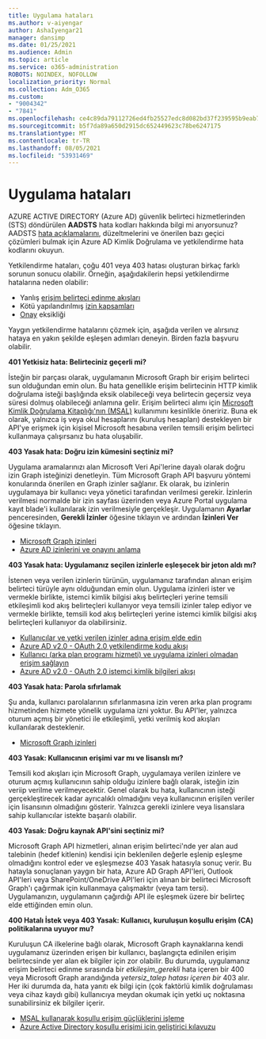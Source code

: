 ```yaml
---
title: Uygulama hataları
ms.author: v-aiyengar
author: AshaIyengar21
manager: dansimp
ms.date: 01/25/2021
ms.audience: Admin
ms.topic: article
ms.service: o365-administration
ROBOTS: NOINDEX, NOFOLLOW
localization_priority: Normal
ms.collection: Adm_O365
ms.custom:
- "9004342"
- "7841"
ms.openlocfilehash: ce4c89da79112726ed4fb25527edc8d082bd37f239595b9eab7279abeeecfd7e
ms.sourcegitcommit: b5f7da89a650d2915dc652449623c78be6247175
ms.translationtype: MT
ms.contentlocale: tr-TR
ms.lasthandoff: 08/05/2021
ms.locfileid: "53931469"
---
```

# <a name="application-errors"></a>Uygulama hataları

AZURE ACTIVE DIRECTORY (Azure AD) güvenlik belirteci hizmetlerinden (STS) döndürülen **AADSTS** hata kodları hakkında bilgi mi arıyorsunuz? AADSTS [hata açıklamalarını,](https://docs.microsoft.com/azure/active-directory/develop/reference-aadsts-error-codes) düzeltmelerini ve önerilen bazı geçici çözümleri bulmak için Azure AD Kimlik Doğrulama ve yetkilendirme hata kodlarını okuyun.

Yetkilendirme hataları, çoğu 401 veya 403 hatası oluşturan birkaç farklı sorunun sonucu olabilir. Örneğin, aşağıdakilerin hepsi yetkilendirme hatalarına neden olabilir:

- Yanlış [erişim belirteci edinme akışları](https://docs.microsoft.com/azure/active-directory/develop/reference-aadsts-error-codes) 
- Kötü yapılandırılmış [izin kapsamları](https://docs.microsoft.com/azure/active-directory/develop/active-directory-v2-scopes) 
- [Onay](https://docs.microsoft.com/azure/active-directory/develop/active-directory-devhowto-multi-tenant-overview#understanding-user-and-admin-consent) eksikliği

Yaygın yetkilendirme hatalarını çözmek için, aşağıda verilen ve alırsınız hataya en yakın şekilde eşleşen adımları deneyin. Birden fazla başvuru olabilir.

**401 Yetkisiz hata: Belirteciniz geçerli mi?**

İsteğin bir parçası olarak, uygulamanın Microsoft Graph bir erişim belirteci sun olduğundan emin olun. Bu hata genellikle erişim belirtecinin HTTP kimlik doğrulama isteği başlığında eksik olabileceği veya belirtecin geçersiz veya süresi dolmuş olabileceği anlamına gelir. Erişim belirteci alımı için [Microsoft Kimlik Doğrulama Kitaplığı'nın (MSAL)](https://docs.microsoft.com/azure/active-directory/develop/msal-overview) kullanımını kesinlikle öneririz. Buna ek olarak, yalnızca iş veya okul hesaplarını (kuruluş hesapları) destekleyen bir API'ye erişmek için kişisel Microsoft hesabına verilen temsili erişim belirteci kullanmaya çalışırsanız bu hata oluşabilir.

**403 Yasak hata: Doğru izin kümesini seçtiniz mi?**

Uygulama aramalarınızı alan Microsoft Veri Api'lerine dayalı olarak doğru izin Graph isteğinizi denetleyin. Tüm Microsoft Graph API başvuru yöntemi konularında önerilen en Graph izinler sağlanır. Ek olarak, bu izinlerin uygulamaya bir kullanıcı veya yönetici tarafından verilmesi gerekir. İzinlerin verilmesi normalde bir izin sayfası üzerinden veya Azure Portal uygulama kayıt blade'i kullanılarak izin verilmesiyle gerçekleşir. Uygulamanın **Ayarlar** penceresinden, **Gerekli İzinler** öğesine tıklayın ve ardından **İzinleri Ver** öğesine tıklayın.

- [Microsoft Graph izinleri](https://docs.microsoft.com/graph/permissions-reference) 
- [Azure AD izinlerini ve onayını anlama](https://docs.microsoft.com/azure/active-directory/develop/v2-permissions-and-consent) 

**403 Yasak hata: Uygulamanız seçilen izinlerle eşleşecek bir jeton aldı mı?**

İstenen veya verilen izinlerin türünün, uygulamanız tarafından alınan erişim belirteci türüyle aynı olduğundan emin olun. Uygulama izinleri ister ve vermekle birlikte, istemci kimlik bilgisi akış belirteçleri yerine temsili etkileşimli kod akış belirteçleri kullanıyor veya temsili izinler talep ediyor ve vermekle birlikte, temsili kod akış belirteçleri yerine istemci kimlik bilgisi akış belirteçleri kullanıyor da olabilirsiniz.

- [Kullanıcılar ve yetki verilen izinler adına erişim elde edin](https://docs.microsoft.com/graph/auth_v2_user) 
- [Azure AD v2.0 - OAuth 2.0 yetkilendirme kodu akışı](https://docs.microsoft.com/azure/active-directory/develop/v2-oauth2-auth-code-flow) 
- [Kullanıcı (arka plan programı hizmeti) ve uygulama izinleri olmadan erişim sağlayın](https://docs.microsoft.com/graph/auth_v2_service) 
- [Azure AD v2.0 - OAuth 2.0 istemci kimlik bilgileri akışı](https://docs.microsoft.com/azure/active-directory/develop/v2-oauth2-client-creds-grant-flow) 

**403 Yasak hata: Parola sıfırlamak**

Şu anda, kullanıcı parolalarının sıfırlanmasına izin veren arka plan programı hizmetinden hizmete yönelik uygulama izni yoktur. Bu API'ler, yalnızca oturum açmış bir yönetici ile etkileşimli, yetki verilmiş kod akışları kullanılarak desteklenir.

- [Microsoft Graph izinleri](https://docs.microsoft.com/graph/permissions-reference)

**403 Yasak: Kullanıcının erişimi var mı ve lisanslı mı?**

Temsili kod akışları için Microsoft Graph, uygulamaya verilen izinlere ve oturum açmış kullanıcının sahip olduğu izinlere bağlı olarak, isteğin izin veriip verilme verilmeyecektir. Genel olarak bu hata, kullanıcının isteği gerçekleştirecek kadar ayrıcalıklı olmadığını veya kullanıcının erişilen veriler için lisansının olmadığını gösterir. Yalnızca gerekli izinlere veya lisanslara sahip kullanıcılar istekte başarılı olabilir.

**403 Yasak: Doğru kaynak API'sini seçtiniz mi?**

Microsoft Graph API hizmetleri, alınan erişim belirteci'nde yer alan aud talebinin (hedef kitlenin) kendisi için beklenilen değerle eşlenip eşleşme olmadığını kontrol eder ve eşleşmezse 403 Yasak hatasıyla sonuç verir. Bu hatayla sonuçlanan yaygın bir hata, Azure AD Graph API'leri, Outlook API'leri veya SharePoint/OneDrive API'leri için alınan bir belirteci Microsoft Graph'ı çağırmak için kullanmaya çalışmaktır (veya tam tersi). Uygulamanızın, uygulamanın çağırdığı API ile eşleşmek üzere bir belirteç elde ettiğinden emin olun.

**400 Hatalı İstek veya 403 Yasak: Kullanıcı, kuruluşun koşullu erişim (CA) politikalarına uyuyor mu?**

Kuruluşun CA ilkelerine bağlı olarak, Microsoft Graph kaynaklarına kendi uygulamanız üzerinden erişen bir kullanıcı, başlangıçta edinilen erişim belirtecsinde yer alan ek bilgiler için zor olabilir. Bu durumda, uygulamanız erişim belirteci edinme sırasında bir *etkileşim_gerekli* hata içeren bir 400 veya Microsoft Graph arandığında *yetersiz_talep hatası içeren bir* 403 alır. Her iki durumda da, hata yanıtı ek bilgi için (çok faktörlü kimlik doğrulaması veya cihaz kaydı gibi) kullanıcıya meydan okumak için yetki uç noktasına sunabilirsiniz ek bilgiler içerir.

- [MSAL kullanarak koşullu erişim güçlüklerini işleme ](https://docs.microsoft.com/azure/active-directory/develop/msal-handling-exceptions#conditional-access-and-claims-challenges)
- [Azure Active Directory koşullu erişimi için geliştirici kılavuzu](https://docs.microsoft.com/azure/active-directory/develop/conditional-access-dev-guide)
